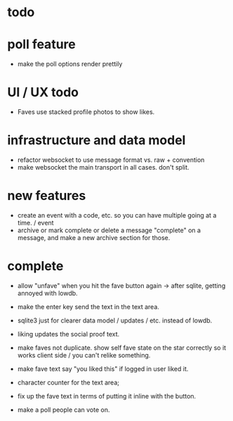 # todo

# poll feature  
* make the poll options render prettily


# UI / UX todo
* Faves use stacked profile photos to show likes.

# infrastructure and data model
* refactor websocket to use message format vs. raw + convention
* make websocket the main transport in all cases. don't split.

# new features
* create an event with a code, etc. so you can have multiple going at a time. / event 
* archive or mark complete or delete a message "complete" on a message, and make a new archive section for those.

# complete
* allow "unfave" when you hit the fave button again -> after sqlite, getting annoyed with lowdb.
* make the enter key send the text in the text area.
* sqlite3 just for clearer data model / updates / etc. instead of lowdb. 
* liking updates the social proof text.
* make faves not duplicate. show self fave state on the star correctly so it works client side / you can't relike something.
* make fave text say "you liked this" if logged in user liked it.
* character counter for the text area;
* fix up the fave text in terms of putting it inline with the button.

* make a poll people can vote on.
